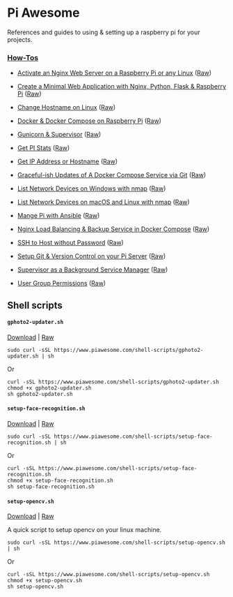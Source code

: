 ﻿# Pi Awesome

References and guides to using & setting up a raspberry pi for your projects.

### [How-Tos](how-tos)
- [Activate an Nginx  Web Server on a Raspberry Pi or any Linux](how-tos/Activate%20an%20Nginx%20%20Web%20Server%20on%20a%20Raspberry%20Pi%20or%20any%20Linux) ([Raw](how-tos/Activate%20an%20Nginx%20%20Web%20Server%20on%20a%20Raspberry%20Pi%20or%20any%20Linux.md))

- [Create a Minimal Web Application with Nginx, Python, Flask & Raspberry Pi](how-tos/Create%20a%20Minimal%20Web%20Application%20with%20Nginx%2C%20Python%2C%20Flask%20%26%20Raspberry%20Pi) ([Raw](how-tos/Create%20a%20Minimal%20Web%20Application%20with%20Nginx%2C%20Python%2C%20Flask%20%26%20Raspberry%20Pi.md))

- [Change Hostname on Linux](how-tos/Change%20Hostname%20on%20Linux) ([Raw](how-tos/Change%20Hostname%20on%20Linux.md))

- [Docker & Docker Compose on Raspberry Pi](how-tos/Docker%20%26%20Docker%20Compose%20on%20Raspberry%20Pi) ([Raw](how-tos/Docker%20%26%20Docker%20Compose%20on%20Raspberry%20Pi.md))

- [Gunicorn & Supervisor](how-tos/Gunicorn%20%26%20Supervisor) ([Raw](how-tos/Gunicorn%20%26%20Supervisor.md))

- [Get PI Stats](how-tos/Get%20PI%20Stats) ([Raw](how-tos/Get%20PI%20Stats.md))

- [Get IP Address or Hostname](how-tos/Get%20IP%20Address%20or%20Hostname) ([Raw](how-tos/Get%20IP%20Address%20or%20Hostname.md))

- [Graceful-ish Updates of A Docker Compose Service via Git](how-tos/Graceful-ish%20Updates%20of%20A%20Docker%20Compose%20Service%20via%20Git) ([Raw](how-tos/Graceful-ish%20Updates%20of%20A%20Docker%20Compose%20Service%20via%20Git.md))

- [List Network Devices on Windows with nmap](how-tos/List%20Network%20Devices%20on%20Windows%20with%20nmap) ([Raw](how-tos/List%20Network%20Devices%20on%20Windows%20with%20nmap.md))

- [List Network Devices on macOS and Linux with nmap](how-tos/List%20Network%20Devices%20on%20macOS%20and%20Linux%20with%20nmap) ([Raw](how-tos/List%20Network%20Devices%20on%20macOS%20and%20Linux%20with%20nmap.md))

- [Mange Pi with Ansible](how-tos/Mange%20Pi%20with%20Ansible) ([Raw](how-tos/Mange%20Pi%20with%20Ansible.md))

- [Nginx Load Balancing & Backup Service in Docker Compose](how-tos/Nginx%20Load%20Balancing%20%26%20Backup%20Service%20in%20Docker%20Compose) ([Raw](how-tos/Nginx%20Load%20Balancing%20%26%20Backup%20Service%20in%20Docker%20Compose.md))

- [SSH to Host without Password](how-tos/SSH%20to%20Host%20without%20Password) ([Raw](how-tos/SSH%20to%20Host%20without%20Password.md))

- [Setup Git & Version Control on your Pi Server](how-tos/Setup%20Git%20%26%20Version%20Control%20on%20your%20Pi%20Server) ([Raw](how-tos/Setup%20Git%20%26%20Version%20Control%20on%20your%20Pi%20Server.md))

- [Supervisor as a Background Service Manager](how-tos/Supervisor%20as%20a%20Background%20Service%20Manager) ([Raw](how-tos/Supervisor%20as%20a%20Background%20Service%20Manager.md))

- [User Group Permissions](how-tos/User%20Group%20Permissions) ([Raw](how-tos/User%20Group%20Permissions.md))




## Shell scripts
#### `gphoto2-updater.sh`
[Download](shell-scripts/gphoto2-updater.sh) | [Raw](https://github.com/codingforentrepreneurs/Pi-Awesome/blob/main/shell-scripts/gphoto2-updater.sh)


```
sudo curl -sSL https://www.piawesome.com/shell-scripts/gphoto2-updater.sh | sh 
```
Or
```
curl -sSL https://www.piawesome.com/shell-scripts/gphoto2-updater.sh
chmod +x gphoto2-updater.sh
sh gphoto2-updater.sh
```

#### `setup-face-recognition.sh`
[Download](shell-scripts/setup-face-recognition.sh) | [Raw](https://github.com/codingforentrepreneurs/Pi-Awesome/blob/main/shell-scripts/setup-face-recognition.sh)


```
sudo curl -sSL https://www.piawesome.com/shell-scripts/setup-face-recognition.sh | sh 
```
Or
```
curl -sSL https://www.piawesome.com/shell-scripts/setup-face-recognition.sh
chmod +x setup-face-recognition.sh
sh setup-face-recognition.sh
```

#### `setup-opencv.sh`
[Download](shell-scripts/setup-opencv.sh) | [Raw](https://github.com/codingforentrepreneurs/Pi-Awesome/blob/main/shell-scripts/setup-opencv.sh)

A quick script to setup opencv on your linux machine.



```
sudo curl -sSL https://www.piawesome.com/shell-scripts/setup-opencv.sh | sh 
```
Or
```
curl -sSL https://www.piawesome.com/shell-scripts/setup-opencv.sh
chmod +x setup-opencv.sh
sh setup-opencv.sh
```

